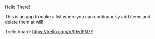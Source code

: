 Hello There! 

This is an app to make a list where you can continuously add items and delete them at will!


Trello board: https://trello.com/b/tRedPN7Y
